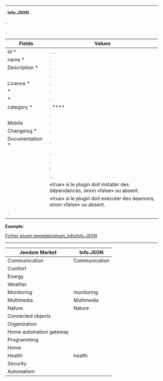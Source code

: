 ****

. **Info.JSON** .

..



.

Fields                   | Values                                                                                                                   |
------------------------ | ------------------------------------------------------------------------------------------------------------------------- |
Id *                     | . . .                             |
name *                   | .                                                                                                            |
Description *            | .                                   |                                                                                     |
                    | .                                                    |
Licence *                | .                                                                                                          |
 *                 | .         |
 *                | .                                                                                                |
category *               | . **** |
                  | .                    |
Mobile                   | .   |
Changelog *              | .                                                                                              |
Documentation *          | .                                                                                |
               | .                                                                                 |
               | .                                                                  |
                | :            |
            | : .                                                   |
            | «true» si le plugin doit installer des dépendances, sinon «false» ou absent.                                              |
             | «true» si le plugin doit exécuter des deamons, sinon «false» ou absent.                                                   |
 | .                                            |
                    | 

**Example**:

[Fichier plugin-template/plugin_Info/Info.JSON](https://github.com/jeedom/plugin-template/blob/master/plugin_Info/Info.JSON)




****

Jeedom Market         | Info.JSON               |
--------------------- | ----------------------- |
Communication         | Communication           |
Comfort               |                 |
Energy               |                   |
Weather                 |                  |
Monitoring            | monitoring              |
Multimedia            | Multimedia              |
Nature                | Nature                  |
Connected objects      |      |
Organization          |             |
Home automation gateway  | |
Programming         |              |
Home    |      |
Health                 | health                  |
Security              |                 |
Automatism           |           |


   


  


  


 

    


   




